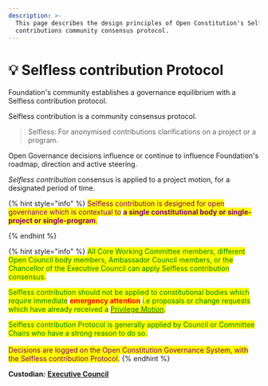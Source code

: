 ```yaml
---
description: >-
  This page describes the design principles of Open Constitution's Selfless
  contributions community consensus protocol.
---
```


# 💡 Selfless contribution Protocol

Foundation's community establishes a governance equilibrium with a Selfless contribution protocol.

Selfless contribution is a community consensus protocol.

> Selfless: For anonymised contributions clarifications on a project or a program.

Open Governance decisions influence or continue to influence Foundation's roadmap, direction and active steering.

_Selfless contribution_ consensus is applied to a project motion, for a designated period of time.

{% hint style="info" %}
<mark style="color:purple;">Selfless contribution is designed for open governance which is contextual to</mark> <mark style="color:purple;"></mark><mark style="color:purple;">**a single constitutional body or single-project or single-program**</mark><mark style="color:purple;">.</mark>


{% endhint %}

{% hint style="info" %}
<mark style="color:green;">All Core Working Committee members, different Open Council body members, Ambassador Council members, or the Chancellor of the Executive Council can apply Selfless contribution consensus.</mark>

<mark style="color:green;">Selfless contribution should not be applied to constitutional bodies which require immediate</mark> <mark style="color:red;">**emergency attention**</mark> <mark style="color:green;">i.e proposals or change requests which have already received a</mark> [<mark style="color:green;">Privilege Motion</mark>](privilege-motion.md)<mark style="color:green;">.</mark>&#x20;

<mark style="color:green;">Selfless contribution Protocol is generally applied by Council or Committee Chairs who have a strong reason to do so.</mark> \
\
<mark style="color:purple;">Decisions are logged on the Open Constitution Governance System, with the Selfless contribution Protocol.</mark>
{% endhint %}

**Custodian:** [**Executive Council**](../../foundation/executive-council.md)
